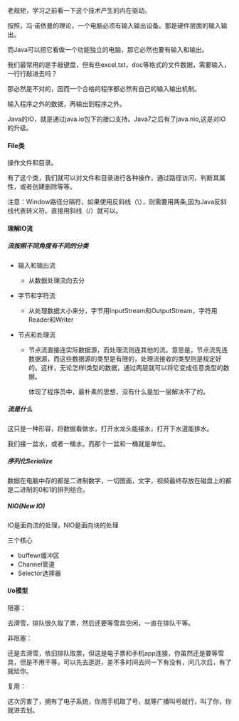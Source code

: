 老规矩，学习之前看一下这个技术产生的内在驱动。

按照，冯·诺依曼的理论，一个电脑必须有输入输出设备。那是硬件层面的输入输出。

而Java可以把它看做一个功能独立的电脑，那它必然也要有输入和输出。

我们最常用的是手敲键盘，但有些excel,txt，doc等格式的文件数据，需要输入，一行行敲进去吗？

那必然是不对的，因而一个合格的程序都必然有自己的输入输出机制。

输入程序之外的数据，再输出到程序之外。

Java的IO，就是通过java.io包下的接口支持。Java7之后有了java.nio,这是对IO的升级。



#### File类

操作文件和目录。

有了这个类，我们就可以对文件和目录进行各种操作，通过路径访问，判断其属性，或者创建删除等等。

注意：Window路径分隔符，如果使用反斜线（\），则需要用两条,因为Java反斜线代表转义符。直接用斜线（/）就可以。

#### 理解IO流

##### 流按照不同角度有不同的分类

- 输入和输出流

  - 从数据处理流向去分

- 字节和字符流

  - 从处理数据大小来分，字节用InputStream和OutputStream，字符用Reader和Writer

- 节点和处理流

  - 节点流直接连实际数据源，而处理流则连其他的流。意思是，节点流先连数据源，而这些数据源的类型是有限的，处理流接收的类型则是规定好的。这样，无论怎样l类型的数据，通过两层就可以将它变成任意类型的数据。

    体现了程序员中，最朴素的思想，没有什么是加一层解决不了的。

##### 流是什么

这只是一种形容，将数据看做水，打开水龙头能接水，打开下水道能排水。

我们接一盆水，或者一桶水。而那个一盆和一桶就是单位。

##### 序列化Serialize

数据在电脑中存的都是二进制数字，一切图画，文字，视频最终存放在磁盘上的都是二进制的0和1的排列组合。

##### NIO(New IO)

IO是面向流的处理，NIO是面向块的处理

三个核心

- buffewr缓冲区
- Channel管道
- Selector选择器

#### I/o模型

阻塞：

去滑雪，排队很久取了票，然后还要等雪具空闲，一直在排队干等。

非阻塞：

还是去滑雪，依旧排队取票，但这是电子票和手机app连接，你虽然还是要等雪具，但是不用干等，可以先去逛逛，差不多时间去问一下有没有，问几次后，有了就给你。

复用：

这次厉害了，拥有了电子系统，你用手机取了号，就等广播叫号就行，叫了你，你就进去划。





